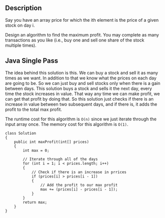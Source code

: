## Description

Say you have an array price for which the ith element is the price of a given stock on day i.

Design an algorithm to find the maximum profit. You may complete as many transactions as you like (i.e., buy one and sell one share of the stock multiple times).

## Java Single Pass

The idea behind this solution is this. We can buy a stock and sell it as many times as we want. In addition to that we know what the prices on each day are going to be. So we can just buy and sell stocks only when there is a gain between days. This solution buys a stock and sells it the next day, every time the stock increases in value. That way any time we can make profit, we can get that profit by doing that. So this solution just checks if there is an increase in value between two subsequent days, and if there is, it adds the profit to the total max profit.

The runtime cost for this algorithm is `O(n)` since we just iterate through the input array once. The memory cost for this algorithm is `O(1)`.

```
class Solution 
{
    public int maxProfit(int[] prices) 
    {
        int max = 0;
        
        // Iterate through all of the days
        for (int i = 1; i < prices.length; i++)
        {
            // Check if there is an increase in prrices
            if (prices[i] > prices[i - 1])
            {
                // Add the profit to our max profit
                max += (prices[i] - prices[i - 1]);
            }
        }
        return max;
    }
}
```